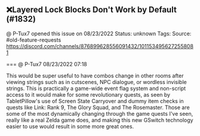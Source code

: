 ## ❌Layered Lock Blocks Don't Work by Default (#1832)
@ P-Tux7 opened this issue on 08/23/2022
Status: unknown
Tags: 
Source: #old-feature-requests https://discord.com/channels/876899628556091432/1011534956272558081


=== @ P-Tux7 08/23/2022 07:18

This would be super useful to have combos change in other rooms after viewing strings such as in cutscenes, NPC dialogue, or wordless invisible strings. This is practically a game-wide event flag system and non-script access to it would make for some revolutionary quests, as seen by TabletPillow's use of Screen State Carryover and dummy item checks in quests like Link: Rank 9, The Glory Squad, and The Rosemaster. Those are some of the most dynamically changing through the game quests I've seen, really like a real Zelda game does, and making this new GSwitch technology easier to use would result in some more great ones.
